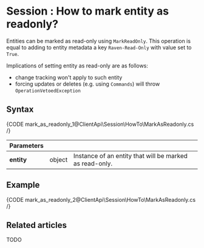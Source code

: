 # Session : How to mark entity as readonly?

Entities can be marked as read-only using `MarkReadOnly`. This operation is equal to adding to entity metadata a key `Raven-Read-Only` with value set to `True`.   

Implications of setting entity as read-only are as follows:   

- change tracking won't apply to such entity
- forcing updates or deletes (e.g. using `Commands`) will throw `OperationVetoedException`

## Syntax

{CODE mark_as_readonly_1@ClientApi\Session\HowTo\MarkAsReadonly.cs /}

| Parameters | | |
| ------------- | ------------- | ----- |
| **entity** | object | Instance of an entity that will be marked as read-only. |

## Example

{CODE mark_as_readonly_2@ClientApi\Session\HowTo\MarkAsReadonly.cs /}

## Related articles

TODO